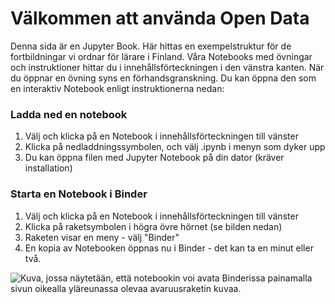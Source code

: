 Välkommen att använda Open Data
===============================

Denna sida är en Jupyter Book. Här hittas en exempelstruktur för de fortbildningar vi ordnar för lärare i Finland.
Våra Notebooks med övningar och instruktioner hittar du i innehållsförteckningen i den vänstra kanten.
När du öppnar en övning syns en förhandsgranskning. Du kan öppna den som en interaktiv Notebook enligt instruktionerna nedan:

### Ladda ned en notebook

1. Välj och klicka på en Notebook i innehållsförteckningen till vänster
1. Klicka på nedladdningssymbolen, och välj .ipynb i menyn som dyker upp
1. Du kan öppna filen med Jupyter Notebook på din dator (kräver installation)


### Starta en Notebook i Binder

1. Välj och klicka på en Notebook i innehållsförteckningen till vänster
1. Klicka på raketsymbolen i högra övre hörnet (se bilden nedan)
1. Raketen visar en meny - välj "Binder"
1. En kopia av Notebooken öppnas nu i Binder - det kan ta en minut eller två.

![Kuva, jossa näytetään, että notebookin voi avata Binderissa painamalla sivun oikealla yläreunassa olevaa avaruusraketin kuvaa.](/kuvat/jupyter-book-example.png)
